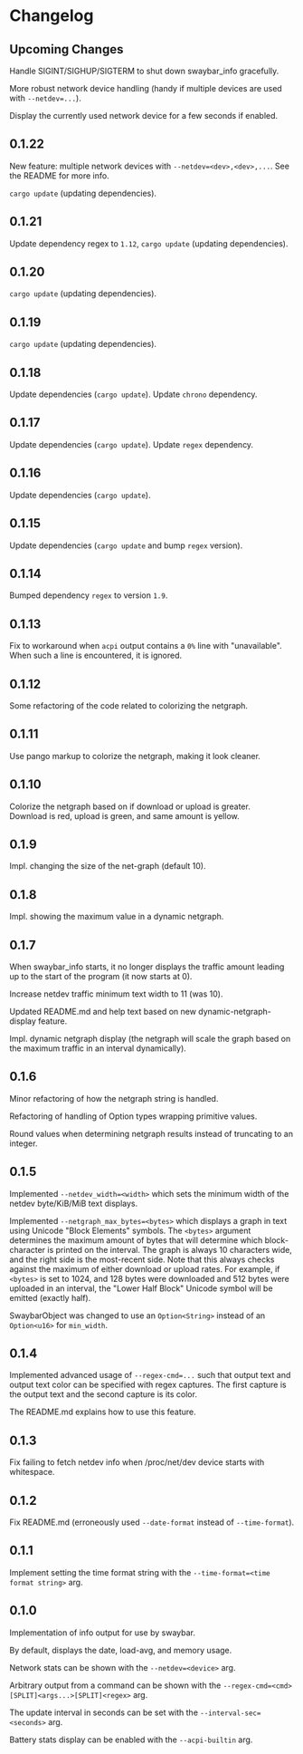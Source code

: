 # Changelog

## Upcoming Changes

Handle SIGINT/SIGHUP/SIGTERM to shut down swaybar\_info gracefully.

More robust network device handling (handy if multiple devices are used with
`--netdev=...`).

Display the currently used network device for a few seconds if enabled.

## 0.1.22

New feature: multiple network devices with `--netdev=<dev>,<dev>,...`. See the
README for more info.

`cargo update` (updating dependencies).

## 0.1.21

Update dependency regex to `1.12`, `cargo update` (updating dependencies).

## 0.1.20

`cargo update` (updating dependencies).

## 0.1.19

`cargo update` (updating dependencies).

## 0.1.18

Update dependencies (`cargo update`). Update `chrono` dependency.

## 0.1.17

Update dependencies (`cargo update`). Update `regex` dependency.

## 0.1.16

Update dependencies (`cargo update`).

## 0.1.15

Update dependencies (`cargo update` and bump `regex` version).

## 0.1.14

Bumped dependency `regex` to version `1.9`.

## 0.1.13

Fix to workaround when `acpi` output contains a `0%` line with "unavailable".
When such a line is encountered, it is ignored.

## 0.1.12

Some refactoring of the code related to colorizing the netgraph.

## 0.1.11

Use pango markup to colorize the netgraph, making it look cleaner.

## 0.1.10

Colorize the netgraph based on if download or upload is greater.  
Download is red, upload is green, and same amount is yellow.

## 0.1.9

Impl. changing the size of the net-graph (default 10).

## 0.1.8

Impl. showing the maximum value in a dynamic netgraph.

## 0.1.7

When swaybar\_info starts, it no longer displays the traffic amount leading up
to the start of the program (it now starts at 0).

Increase netdev traffic minimum text width to 11 (was 10).

Updated README.md and help text based on new dynamic-netgraph-display feature.

Impl. dynamic netgraph display (the netgraph will scale the graph based on the
maximum traffic in an interval dynamically).

## 0.1.6

Minor refactoring of how the netgraph string is handled.

Refactoring of handling of Option types wrapping primitive values.

Round values when determining netgraph results instead of truncating to an
integer.

## 0.1.5

Implemented `--netdev_width=<width>` which sets the minimum width of the netdev
byte/KiB/MiB text displays.

Implemented `--netgraph_max_bytes=<bytes>` which displays a graph in text using
Unicode "Block Elements" symbols. The `<bytes>` argument determines the maximum
amount of bytes that will determine which block-character is printed on the
interval. The graph is always 10 characters wide, and the right side is the
most-recent side. Note that this always checks against the maximum of either
download or upload rates. For example, if `<bytes>` is set to 1024, and 128
bytes were downloaded and 512 bytes were uploaded in an interval, the "Lower
Half Block" Unicode symbol will be emitted (exactly half).

SwaybarObject was changed to use an `Option<String>` instead of an `Option<u16>`
for `min_width`.

## 0.1.4

Implemented advanced usage of `--regex-cmd=...` such that output text and output
text color can be specified with regex captures. The first capture is the output
text and the second capture is its color.

The README.md explains how to use this feature.

## 0.1.3

Fix failing to fetch netdev info when /proc/net/dev device starts with whitespace.

## 0.1.2

Fix README.md (erroneously used `--date-format` instead of `--time-format`).

## 0.1.1

Implement setting the time format string with the `--time-format=<time format string>` arg.

## 0.1.0

Implementation of info output for use by swaybar.

By default, displays the date, load-avg, and memory usage.

Network stats can be shown with the `--netdev=<device>` arg.

Arbitrary output from a command can be shown with the `--regex-cmd=<cmd>[SPLIT]<args...>[SPLIT]<regex>` arg.

The update interval in seconds can be set with the `--interval-sec=<seconds>` arg.

Battery stats display can be enabled with the `--acpi-builtin` arg.
